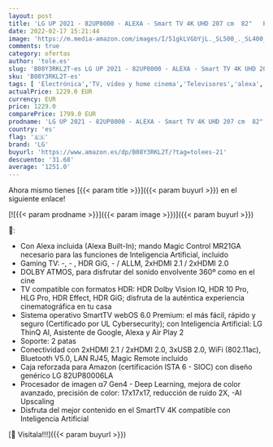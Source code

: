 ```yaml
---
layout: post
title: 'LG UP 2021 - 82UP8000 - ALEXA - Smart TV 4K UHD 207 cm  82"   Procesador Inteligente α7 Gen4  Deep Learning  100% HDR  Sonido Virtual Surround  HDMI 2.1  USB 2.0  Bluetooth 5.0  WiFi'
date: 2022-02-17 15:21:44
image: 'https://m.media-amazon.com/images/I/51gkLVGbYjL._SL500_._SL400_.jpg'
comments: true
category: ofertas
author: 'tole.es'
slug: 'B08Y3RKL2T-es LG UP 2021 - 82UP8000 - ALEXA - Smart TV 4K UHD 207 cm 82"...'
sku: 'B08Y3RKL2T-es'
tags: [ 'Electrónica','TV, vídeo y home cinema','Televisores','alexa','lg', ]
actualPrice: 1229.0 EUR
currency: EUR
price: 1229.0
comparePrice: 1799.0 EUR
prodname: 'LG UP 2021 - 82UP8000 - ALEXA - Smart TV 4K UHD 207 cm  82"   Procesador Inteligente α7 Gen4  Deep Learning  100% HDR  Sonido Virtual Surround  HDMI 2.1  USB 2.0  Bluetooth 5.0  WiFi'
country: 'es'
flag: '🇪🇸'
brand: 'LG'
buyurl: 'https://www.amazon.es/dp/B08Y3RKL2T/?tag=tolees-21'
descuento: '31.68'
average: '1251.0'
---
```


Ahora mismo tienes [{{< param title >}}]({{< param buyurl >}}) en el siguiente enlace!

[![{{< param prodname >}}]({{< param image >}})]({{< param buyurl >}})

🔎:

- Con Alexa incluida (Alexa Built-In); mando Magic Control MR21GA necesario para las funciones de Inteligencia Artificial, incluido
- Gaming TV: -, - , HDR GiG, - / ALLM, 2xHDMI 2.1 / 2xHDMI 2.0
- DOLBY ATMOS, para disfrutar del sonido envolvente 360º como en el cine
- TV compatible con formatos HDR: HDR Dolby Vision IQ, HDR 10 Pro, HLG Pro, HDR Effect, HDR GiG; disfruta de la auténtica experiencia cinematográfica en tu casa
- Sistema operativo SmartTV webOS 6.0 Premium: el más fácil, rápido y seguro (Certificado por UL Cybersecurity); con Inteligencia Artificial: LG ThinQ AI, Asistente de Google, Alexa y Air Play 2
- Soporte: 2 patas
- Conectividad con 2xHDMI 2.1 / 2xHDMI 2.0, 3xUSB 2.0, WiFi (802.11ac), Bluetooth V5.0, LAN RJ45, Magic Remote incluido
- Caja reforzada para Amazon (certificación ISTA 6 - SIOC) con diseño genérico LG 82UP80006LA
- Procesador de imagen α7 Gen4 - Deep Learning, mejora de color avanzado, precisión de color: 17x17x17, reducción de ruido 2X, -AI Upscaling
- Disfruta del mejor contenido en el SmartTV 4K compatible con Inteligencia Artificial

[🛒 Visítala!!!]({{< param buyurl >}})
